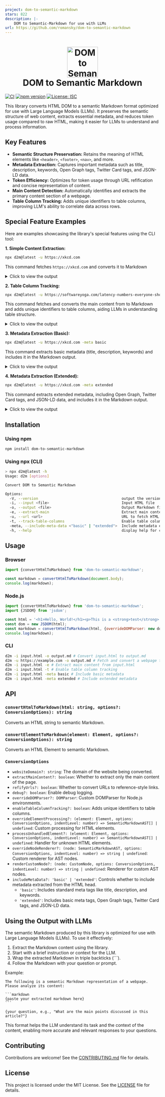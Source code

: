 ```yaml
---
project: dom-to-semantic-markdown
stars: 822
description: |-
    DOM to Semantic-Markdown for use with LLMs
url: https://github.com/romansky/dom-to-semantic-markdown
---
```


<h1 align="center">
    <img width="100" height="100" src="d2m_color.svg" alt="DOM to Semantic Markdown Logo"><br>
    DOM to Semantic Markdown
</h1>

[![CI](https://github.com/romansky/dom-to-semantic-markdown/actions/workflows/ci.yml/badge.svg)](https://github.com/romansku/dom-to-semantic-markdown/actions/workflows/ci.yml)
[![npm version](https://badge.fury.io/js/dom-to-semantic-markdown.svg)](https://badge.fury.io/js/dom-to-semantic-markdown)
[![License: ISC](https://img.shields.io/badge/License-MIT-blue.svg)](https://opensource.org/licenses/MIT)

This library converts HTML DOM to a semantic Markdown format optimized for use with Large Language Models (LLMs). It
preserves the semantic structure of web content, extracts essential metadata, and reduces token usage compared to raw
HTML, making it easier for LLMs to understand and process information.

## Key Features

* **Semantic Structure Preservation:** Retains the meaning of HTML elements like `<header>`, `<footer>`, `<nav>`, and
  more.
* **Metadata Extraction:** Captures important metadata such as title, description, keywords, Open Graph tags, Twitter
  Card tags, and JSON-LD data.
* **Token Efficiency:** Optimizes for token usage through URL refification and concise representation of content.
* **Main Content Detection:** Automatically identifies and extracts the primary content section of a webpage.
* **Table Column Tracking:** Adds unique identifiers to table columns, improving LLM's ability to correlate data across
  rows.

## Special Feature Examples

Here are examples showcasing the library's special features using the CLI tool:

**1. Simple Content Extraction:**

```bash
npx d2m@latest -u https://xkcd.com
```

This command fetches `https://xkcd.com` and converts it to Markdown

<details>
<summary>Click to view the output</summary>

```markdown

- [Archive](/archive)
- [What If?](https://what-if.xkcd.com/)
- [About](/about)
- [Feed](/atom.xml)   ‚Ä¢ [Email](/newsletter/)
- [TW](https://twitter.com/xkcd/)   ‚Ä¢ [FB](https://www.facebook.com/TheXKCD/)
  ‚Ä¢ [IG](https://www.instagram.com/xkcd/)
- [-Books-](/books/)
- [What If? 2](/what-if-2/)
- [WI?](/what-if/)   ‚Ä¢ [TE](/thing-explainer/)   ‚Ä¢ [HT](/how-to/)

<a href="/">![xkcd.com logo](/s/0b7742.png)</a> A webcomic of romance,
sarcasm, math, and language. [Special 10th anniversary edition of WHAT IF?](https://xkcd.com/what-if/) ‚Äîrevised and
annotated with brand-new illustrations and answers to important questions you never thought to ask‚Äîcoming from
November 2024. Preorder [here](https://bit.ly/WhatIf10th) ! Exam Numbers

- [|<](/1/)
- [< Prev](/2965/)
- [Random](//c.xkcd.com/random/comic/)
- [Next >](about:blank#)
- [>|](/)

![Exam Numbers](//imgs.xkcd.com/comics/exam_numbers.png)

- [|<](/1/)
- [< Prev](/2965/)
- [Random](//c.xkcd.com/random/comic/)
- [Next >](about:blank#)
- [>|](/)

Permanent link to this comic: [https://xkcd.com/2966/](https://xkcd.com/2966)
Image URL (for
hotlinking/embedding): [https://imgs.xkcd.com/comics/exam_numbers.png](https://imgs.xkcd.com/comics/exam_numbers.png)![Selected Comics](//imgs.xkcd.com/s/a899e84.jpg)
<a href="//xkcd.com/1732/">![Earth temperature timeline](//imgs.xkcd.com/s/temperature.png)</a>
[RSS Feed](/rss.xml) - [Atom Feed](/atom.xml) - [Email](/newsletter/)
Comics I enjoy:
[Three Word Phrase](http://threewordphrase.com/) , [SMBC](https://www.smbc-comics.com/) , [Dinosaur Comics](https://www.qwantz.com/) , [Oglaf](https://oglaf.com/) (
nsfw), [A Softer World](https://www.asofterworld.com/) , [Buttersafe](https://buttersafe.com/) , [Perry Bible Fellowship](https://pbfcomics.com/) , [Questionable Content](https://questionablecontent.net/) , [Buttercup Festival](http://www.buttercupfestival.com/) , [Homestuck](https://www.homestuck.com/) , [Junior Scientist Power Hour](https://www.jspowerhour.com/)
Other things:
[Tips on technology and government](https://medium.com/civic-tech-thoughts-from-joshdata/so-you-want-to-reform-democracy-7f3b1ef10597) ,
[Climate FAQ](https://www.nytimes.com/interactive/2017/climate/what-is-climate-change.html) , [Katharine Hayhoe](https://twitter.com/KHayhoe)
xkcd.com is best viewed with Netscape Navigator 4.0 or below on a Pentium 3¬±1 emulated in Javascript on an Apple IIGS
at a screen resolution of 1024x1. Please enable your ad blockers, disable high-heat drying, and remove your device
from Airplane Mode and set it to Boat Mode. For security reasons, please leave caps lock on while browsing. This work is
licensed under
a [Creative Commons Attribution-NonCommercial 2.5 License](https://creativecommons.org/licenses/by-nc/2.5/).

This means you're free to copy and share these comics (but not to sell them). [More details](/license.html).
```

</details>

**2. Table Column Tracking:**

```bash
npx d2m@latest -u https://softwareyoga.com/latency-numbers-everyone-should-know/ -t -e
```

This command fetches and converts the main content from to Markdown and adds unique identifiers to table columns, aiding
LLMs in understanding table structure.

<details>
<summary>Click to view the output</summary>

```markdown

# Latency Numbers Everyone Should Know

## Latency

In a computer network, latency is defined as the amount of time it takes for a packet of data to get from one designated
point to another.

In more general terms, it is the amount of time between the cause and the observation of the effect.

As you would expect, latency is important, very important. As programmers, we all know reading from disk takes longer
than reading from memory or the fact that L1 cache is faster than the L2 cache.

But do you know the orders of magnitude by which these aspects are faster/slower compared to others?

## Latency for common operations

Jeff Dean from Google studied exactly that and came up with figures for latency in various situations.

With improving hardware, the latency at the higher ends of the spectrum are reducing, but not enough to ignore them
completely! For instance, to read 1MB sequentially from disk might have taken¬†20,000,000 ns a decade earlier and with
the advent of SSDs may probably take 1,000,000 ns today. But it is never going to surpass reading directly from memory.

The table below presents the latency for the most common operations on commodity hardware. These data are only
approximations and will vary with the hardware and the execution environment of your code. However, they do serve their
primary purpose, which is to enable us make informed technical decisions to reduce latency.

For better comprehension of¬† the multi-fold increase in latency, scaled figures in relation to L2 cache are also
provided by assuming that the L1 cache reference is 1 sec.

**Scroll horizontally on the table in smaller screens**

| Operation <!-- col-0 --> | Note <!-- col-1 --> | Latency <!-- col-2 --> | Scaled Latency <!-- col-3 --> |
| --- | --- | --- | --- |
| L1 cache reference <!-- col-0 --> | Level-1 cache, usually built onto the microprocessor chip itself. <!-- col-1 --> | 0.5 ns <!-- col-2 --> | Consider L1 cache reference duration is 1 sec <!-- col-3 --> |
| Branch mispredict <!-- col-0 --> | During the execution of a program, CPU predicts the next set of instructions. Branch misprediction is when it makes the wrong prediction. Hence, the previous prediction has to be erased and new one calculated and placed on the execution stack. <!-- col-1 --> | 5 ns <!-- col-2 --> | 10 s <!-- col-3 --> |
| L2 cache reference <!-- col-0 --> | Level-2 cache is memory built on a separate chip. <!-- col-1 --> | 7 ns <!-- col-2 --> | 14 s <!-- col-3 --> |
| Mutex lock/unlock <!-- col-0 --> | Simple synchronization method used to ensure exclusive access to resources shared between many threads. <!-- col-1 --> | 25 ns <!-- col-2 --> | 50 s <!-- col-3 --> |
| Main memory reference <!-- col-0 --> | Time to reference main memory i.e. RAM. <!-- col-1 --> | 100 ns <!-- col-2 --> | 3m 20s <!-- col-3 --> |
| Compress 1K bytes with Snappy <!-- col-0 --> | Snappy is a fast data compression and decompression library written in C++ by Google and used in many Google projects like BigTable, MapReduce and other open source projects. <!-- col-1 --> | 3,000 ns <!-- col-2 --> | 1h 40 m <!-- col-3 --> |
| Send 1K bytes over 1 Gbps network <!-- col-0 --> |  <!-- col-1 --> | 10,000 ns <!-- col-2 --> | 5h 33m 20s <!-- col-3 --> |
| Read 1 MB sequentially from memory <!-- col-0 --> | Read from RAM. <!-- col-1 --> | 250,000 ns <!-- col-2 --> | 5d 18h 53m 20s <!-- col-3 --> |
| Round trip within same datacenter <!-- col-0 --> | We can assume that the DNS lookup will be much faster within a datacenter than it is to go over an external router. <!-- col-1 --> | 500,000 ns <!-- col-2 --> | 11d 13h 46m 40s <!-- col-3 --> |
| Read 1 MB sequentially from SSD disk <!-- col-0 --> | Assumes SSD disk. SSD boasts random data access times of 100000 ns or less. <!-- col-1 --> | 1,000,000 ns <!-- col-2 --> | 23d 3h 33m 20s <!-- col-3 --> |
| Disk seek <!-- col-0 --> | Disk seek is method to get to the sector and head in the disk where the required data exists. <!-- col-1 --> | 10,000,000 ns <!-- col-2 --> | 231d 11h 33m 20s <!-- col-3 --> |
| Read 1 MB sequentially from disk <!-- col-0 --> | Assumes regular disk, not SSD. Check the difference in comparison to SSD! <!-- col-1 --> | 20,000,000 ns <!-- col-2 --> | 462d 23h 6m 40s <!-- col-3 --> |
| Send packet CA->Netherlands->CA <!-- col-0 --> | Round trip for packet data from U.S.A to Europe and back. <!-- col-1 --> | 150,000,000 ns <!-- col-2 --> | 3472d 5h 20m <!-- col-3 --> |

### References:

1. [Designs, Lessons and Advice from Building Large Distributed Systems](http://www.cs.cornell.edu/projects/ladis2009/talks/dean-keynote-ladis2009.pdf)
2. [Peter Norvig‚Äôs post on ‚Äì Teach Yourself Programming in Ten Years](http://norvig.com/21-days.html#answers)
```

</details>

**3. Metadata Extraction (Basic):**

```bash
npx d2m@latest -u https://xkcd.com -meta basic
```

This command extracts basic metadata (title, description, keywords) and includes it in the Markdown output.

<details>
<summary>Click to view the output</summary>

```markdown
---
title: "xkcd: Exam Numbers"
---

- [Archive](/archive)
- [What If?](https://what-if.xkcd.com/)
- [About](/about)
- [Feed](/atom.xml)   ‚Ä¢ [Email](/newsletter/)
- [TW](https://twitter.com/xkcd/)   ‚Ä¢ [FB](https://www.facebook.com/TheXKCD/)
  ‚Ä¢ [IG](https://www.instagram.com/xkcd/)
- [-Books-](/books/)
- [What If? 2](/what-if-2/)
- [WI?](/what-if/)   ‚Ä¢ [TE](/thing-explainer/)   ‚Ä¢ [HT](/how-to/)

<a href="/">![xkcd.com logo](/s/0b7742.png)</a> A webcomic of romance,
sarcasm, math, and language. [Special 10th anniversary edition of WHAT IF?](https://xkcd.com/what-if/) ‚Äîrevised and
annotated with brand-new illustrations and answers to important questions you never thought to ask‚Äîcoming from
November 2024. Preorder [here](https://bit.ly/WhatIf10th) ! Exam Numbers

- [|<](/1/)
- [< Prev](/2965/)
- [Random](//c.xkcd.com/random/comic/)
- [Next >](about:blank#)
- [>|](/)

![Exam Numbers](//imgs.xkcd.com/comics/exam_numbers.png)

- [|<](/1/)
- [< Prev](/2965/)
- [Random](//c.xkcd.com/random/comic/)
- [Next >](about:blank#)
- [>|](/)

Permanent link to this comic: [https://xkcd.com/2966/](https://xkcd.com/2966)
Image URL (for
hotlinking/embedding): [https://imgs.xkcd.com/comics/exam_numbers.png](https://imgs.xkcd.com/comics/exam_numbers.png)![Selected Comics](//imgs.xkcd.com/s/a899e84.jpg)
<a href="//xkcd.com/1732/">![Earth temperature timeline](//imgs.xkcd.com/s/temperature.png)</a>
[RSS Feed](/rss.xml) - [Atom Feed](/atom.xml) - [Email](/newsletter/)
Comics I enjoy:
[Three Word Phrase](http://threewordphrase.com/) , [SMBC](https://www.smbc-comics.com/) , [Dinosaur Comics](https://www.qwantz.com/) , [Oglaf](https://oglaf.com/) (
nsfw), [A Softer World](https://www.asofterworld.com/) , [Buttersafe](https://buttersafe.com/) , [Perry Bible Fellowship](https://pbfcomics.com/) , [Questionable Content](https://questionablecontent.net/) , [Buttercup Festival](http://www.buttercupfestival.com/) , [Homestuck](https://www.homestuck.com/) , [Junior Scientist Power Hour](https://www.jspowerhour.com/)
Other things:
[Tips on technology and government](https://medium.com/civic-tech-thoughts-from-joshdata/so-you-want-to-reform-democracy-7f3b1ef10597) ,
[Climate FAQ](https://www.nytimes.com/interactive/2017/climate/what-is-climate-change.html) , [Katharine Hayhoe](https://twitter.com/KHayhoe)
xkcd.com is best viewed with Netscape Navigator 4.0 or below on a Pentium 3¬±1 emulated in Javascript on an Apple IIGS
at a screen resolution of 1024x1. Please enable your ad blockers, disable high-heat drying, and remove your device
from Airplane Mode and set it to Boat Mode. For security reasons, please leave caps lock on while browsing. This work is
licensed under
a [Creative Commons Attribution-NonCommercial 2.5 License](https://creativecommons.org/licenses/by-nc/2.5/).

This means you're free to copy and share these comics (but not to sell them). [More details](/license.html).
```

</details>

**4. Metadata Extraction (Extended):**

```bash
npx d2m@latest -u https://xkcd.com -meta extended
```

This command extracts extended metadata, including Open Graph, Twitter Card tags, and JSON-LD data, and includes it in
the Markdown output.

<details>
<summary>Click to view the output</summary>

```markdown
---
title: "xkcd: Exam Numbers"
openGraph:
  site_name: "xkcd"
  title: "Exam Numbers"
  url: "https://xkcd.com/2966/"
  image: "https://imgs.xkcd.com/comics/exam_numbers_2x.png"
twitter:
  card: "summary_large_image"
---

- [Archive](/archive)
- [What If?](https://what-if.xkcd.com/)
- [About](/about)
- [Feed](/atom.xml)   ‚Ä¢ [Email](/newsletter/)
- [TW](https://twitter.com/xkcd/)   ‚Ä¢ [FB](https://www.facebook.com/TheXKCD/)
  ‚Ä¢ [IG](https://www.instagram.com/xkcd/)
- [-Books-](/books/)
- [What If? 2](/what-if-2/)
- [WI?](/what-if/)   ‚Ä¢ [TE](/thing-explainer/)   ‚Ä¢ [HT](/how-to/)

<a href="/">![xkcd.com logo](/s/0b7742.png)</a> A webcomic of romance,
sarcasm, math, and language. [Special 10th anniversary edition of WHAT IF?](https://xkcd.com/what-if/) ‚Äîrevised and
annotated with brand-new illustrations and answers to important questions you never thought to ask‚Äîcoming from
November 2024. Preorder [here](https://bit.ly/WhatIf10th) ! Exam Numbers

- [|<](/1/)
- [< Prev](/2965/)
- [Random](//c.xkcd.com/random/comic/)
- [Next >](about:blank#)
- [>|](/)

![Exam Numbers](//imgs.xkcd.com/comics/exam_numbers.png)

- [|<](/1/)
- [< Prev](/2965/)
- [Random](//c.xkcd.com/random/comic/)
- [Next >](about:blank#)
- [>|](/)

Permanent link to this comic: [https://xkcd.com/2966/](https://xkcd.com/2966)
Image URL (for
hotlinking/embedding): [https://imgs.xkcd.com/comics/exam_numbers.png](https://imgs.xkcd.com/comics/exam_numbers.png)![Selected Comics](//imgs.xkcd.com/s/a899e84.jpg)
<a href="//xkcd.com/1732/">![Earth temperature timeline](//imgs.xkcd.com/s/temperature.png)</a>
[RSS Feed](/rss.xml) - [Atom Feed](/atom.xml) - [Email](/newsletter/)
Comics I enjoy:
[Three Word Phrase](http://threewordphrase.com/) , [SMBC](https://www.smbc-comics.com/) , [Dinosaur Comics](https://www.qwantz.com/) , [Oglaf](https://oglaf.com/) (
nsfw), [A Softer World](https://www.asofterworld.com/) , [Buttersafe](https://buttersafe.com/) , [Perry Bible Fellowship](https://pbfcomics.com/) , [Questionable Content](https://questionablecontent.net/) , [Buttercup Festival](http://www.buttercupfestival.com/) , [Homestuck](https://www.homestuck.com/) , [Junior Scientist Power Hour](https://www.jspowerhour.com/)
Other things:
[Tips on technology and government](https://medium.com/civic-tech-thoughts-from-joshdata/so-you-want-to-reform-democracy-7f3b1ef10597) ,
[Climate FAQ](https://www.nytimes.com/interactive/2017/climate/what-is-climate-change.html) , [Katharine Hayhoe](https://twitter.com/KHayhoe)
xkcd.com is best viewed with Netscape Navigator 4.0 or below on a Pentium 3¬±1 emulated in Javascript on an Apple IIGS
at a screen resolution of 1024x1. Please enable your ad blockers, disable high-heat drying, and remove your device
from Airplane Mode and set it to Boat Mode. For security reasons, please leave caps lock on while browsing. This work is
licensed under
a [Creative Commons Attribution-NonCommercial 2.5 License](https://creativecommons.org/licenses/by-nc/2.5/).

This means you're free to copy and share these comics (but not to sell them). [More details](/license.html).
```

</details>

## Installation

### Using npm

```bash
npm install dom-to-semantic-markdown
```

### Using npx (CLI)

```bash
> npx d2m@latest -h
Usage: d2m [options]

Convert DOM to Semantic Markdown

Options:
  -V, --version                                      output the version number
  -i, --input <file>                                 Input HTML file
  -o, --output <file>                                Output Markdown file
  -e, --extract-main                                 Extract main content
  -u, --url <url>                                    URL to fetch HTML content from
  -t, --track-table-columns                          Enable table column tracking for improved LLM data correlation
  -meta, --include-meta-data <"basic" | "extended">  Include metadata extracted from the HTML head
  -h, --help                                         display help for command
```

## Usage

### Browser

```javascript
import {convertHtmlToMarkdown} from 'dom-to-semantic-markdown';

const markdown = convertHtmlToMarkdown(document.body);
console.log(markdown);
```

### Node.js

```javascript
import {convertHtmlToMarkdown} from 'dom-to-semantic-markdown';
import {JSDOM} from 'jsdom';

const html = '<h1>Hello, World!</h1><p>This is a <strong>test</strong>.</p>';
const dom = new JSDOM(html);
const markdown = convertHtmlToMarkdown(html, {overrideDOMParser: new dom.window.DOMParser()});
console.log(markdown);
```

### CLI

```bash
d2m -i input.html -o output.md # Convert input.html to output.md
d2m -u https://example.com -o output.md # Fetch and convert a webpage to Markdown
d2m -i input.html -e # Extract main content from input.html
d2m -i input.html -t # Enable table column tracking
d2m -i input.html -meta basic # Include basic metadata
d2m -i input.html -meta extended # Include extended metadata
```

## API

### `convertHtmlToMarkdown(html: string, options?: ConversionOptions): string`

Converts an HTML string to semantic Markdown.

### `convertElementToMarkdown(element: Element, options?: ConversionOptions): string`

Converts an HTML Element to semantic Markdown.

### `ConversionOptions`

* `websiteDomain?: string`: The domain of the website being converted.
* `extractMainContent?: boolean`: Whether to extract only the main content of the page.
* `refifyUrls?: boolean`: Whether to convert URLs to reference-style links.
* `debug?: boolean`: Enable debug logging.
* `overrideDOMParser?: DOMParser`: Custom DOMParser for Node.js environments.
* `enableTableColumnTracking?: boolean`: Adds unique identifiers to table columns.
* `overrideElementProcessing?: (element: Element, options: ConversionOptions, indentLevel: number) => SemanticMarkdownAST[] | undefined`:
  Custom processing for HTML elements.
* `processUnhandledElement?: (element: Element, options: ConversionOptions, indentLevel: number) => SemanticMarkdownAST[] | undefined`:
  Handler for unknown HTML elements.
* `overrideNodeRenderer?: (node: SemanticMarkdownAST, options: ConversionOptions, indentLevel: number) => string | undefined`:
  Custom renderer for AST nodes.
* `renderCustomNode?: (node: CustomNode, options: ConversionOptions, indentLevel: number) => string | undefined`:
  Renderer for custom AST nodes.
* `includeMetaData?: 'basic' | 'extended'`: Controls whether to include metadata extracted from the HTML head.
    - `'basic'`: Includes standard meta tags like title, description, and keywords.
    - `'extended'`: Includes basic meta tags, Open Graph tags, Twitter Card tags, and JSON-LD data.

## Using the Output with LLMs

The semantic Markdown produced by this library is optimized for use with Large Language Models (LLMs). To use it effectively:

1. Extract the Markdown content using the library.
2. Start with a brief instruction or context for the LLM.
3. Wrap the extracted Markdown in triple backticks (```).
4. Follow the Markdown with your question or prompt.

Example:

````
The following is a semantic Markdown representation of a webpage. Please analyze its content:

```markdown
{paste your extracted markdown here}
```

{your question, e.g., "What are the main points discussed in this article?"}
````

This format helps the LLM understand its task and the context of the content, enabling more accurate and relevant responses to your questions.

## Contributing

Contributions are welcome! See the [CONTRIBUTING.md](CONTRIBUTING.md) file for details.

## License

This project is licensed under the MIT License. See the [LICENSE](LICENSE) file for details.

